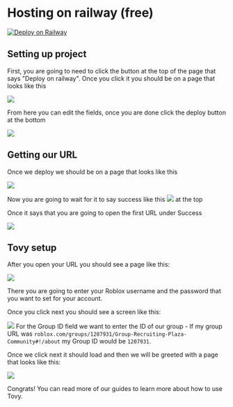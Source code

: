 # Hosting on railway (free)

[![Deploy on Railway](https://railway.app/button.svg)](https://railway.app/new/template?template=https%3A%2F%2Fgithub.com%tovyblox%2Ftovy\&plugins=mongodb\&envs=PORT\&PORTDesc=The+port+-+This+is+required\&PORTDefault=8080\&referralCode=D\_TFvj)



## Setting up project

First, you are going to need to click the button at the top of the page that says "Deploy on railway". Once you click it you should be on a page that looks like this

![](https://cdn.iharrblx.xyz/firefox_ZGRbvm7wEt.png)

From here you can edit the fields, once you are done click the deploy button at the bottom

![](https://2159974755-files.gitbook.io/~/files/v0/b/gitbook-x-prod.appspot.com/o/spaces%2FunMTB348tgzMbMDFEblw%2Fuploads%2FPfU6KaKOnAUNTLHcwdme%2Fimage.png?alt=media&token=04eb23ad-8ed8-4708-aad5-fe928e6ec734)



## Getting our URL

Once we deploy we should be on a page that looks like this

![](https://cdn.iharrblx.xyz/firefox_wq3XjVBVgK.png)

Now you are going to wait for it to say success like this ![](https://2159974755-files.gitbook.io/~/files/v0/b/gitbook-x-prod.appspot.com/o/spaces%2FunMTB348tgzMbMDFEblw%2Fuploads%2F4cbCeFPluP3EcdvhrLFP%2Fimage.png?alt=media&token=739a32a4-d819-412e-98e4-266fe374c061) at the top



Once it says that you are going to open the first URL under Success

![](https://cdn.iharrblx.xyz/firefox_SXJIn6QIgF.png)

## Tovy setup

After you open your URL you should see a page like this:

![](https://cdn.iharrblx.xyz/firefox_06hQpOgbiI.png)

There you are going to enter your Roblox username and the password that you want to set for your account.



Once you click next you should see a screen like this:

![](https://cdn.iharrblx.xyz/firefox_A2MEVPVGzS.png)
For the Group ID field we want to enter the ID of our group - If my group URL was `roblox.com/groups/1207931/Group-Recruiting-Plaza-Community#!/about` my Group ID would be `1207931`.



Once we click next it should load and then we will be greeted with a page that looks like this:

![](https://cdn.iharrblx.xyz/firefox_6RUbwDoCgA.png)

Congrats! You can read more of our guides to learn more about how to use Tovy.&#x20;


